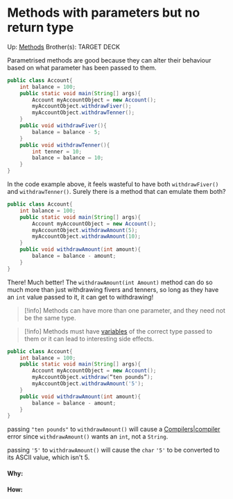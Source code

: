 # Methods with parameters but no return type

Up: [Methods](methods)
Brother(s):
TARGET DECK

Parametrised methods are good because they can alter their behaviour based on what parameter has been passed to them.

```java
public class Account{
	int balance = 100;
	public static void main(String[] args){
		Account myAccountObject = new Account();
		myAccountObject.withdrawFiver();
		myAccountObject.withdrawTenner(); 
	}
	public void withdrawFiver(){
		balance = balance - 5; 
	}
	public void withdrawTenner(){ 
		int tenner = 10; 
		balance = balance – 10; 
	} 
}
```

In the code example above, it feels wasteful to have both `withdrawFiver()` and `withdrawTenner()`. Surely there is a method that can emulate them both?

```java
public class Account{
	int balance = 100;
	public static void main(String[] args){
		Account myAccountObject = new Account();
		myAccountObject.withdrawAmount(5);
		myAccountObject.withdrawAmount(10); 
	}
	public void withdrawAmount(int amount){
		balance = balance - amount; 
	}
}
```

There! Much better! The `withdrawAmount(int Amount)` method can do so much more than just withdrawing fivers and tenners, so long as they have an `int` value passed to it, it can get to withdrawing!

> [!info] Methods can have more than one parameter, and they need not be the same type. 

> [!info] Methods must have [variables](variables) of the correct type passed to them or it can lead to interesting side effects.

```java
public class Account{
	int balance = 100;
	public static void main(String[] args){
		Account myAccountObject = new Account();
		myAccountObject.withdraw(“ten pounds”);
		myAccountObject.withdrawAmount('5');
	}
	public void withdrawAmount(int amount){
		balance = balance - amount; 
	}
}

```

passing `"ten pounds"` to `withdrawAmount()` will cause a [Compilers|compiler](compilers|compiler) error since `withdrawAmount()` wants an `int`, not a `String`.

passing `'5'` to `withdrawAmount()` will cause the `char` `'5'` to be converted to its ASCII value, which isn't 5.
































#### Why:
#### How:









